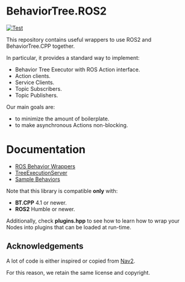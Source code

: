 # BehaviorTree.ROS2
[![Test](https://github.com/BehaviorTree/BehaviorTree.ROS2/actions/workflows/test.yml/badge.svg)](https://github.com/BehaviorTree/BehaviorTree.ROS2/actions/workflows/test.yml)

This repository contains useful wrappers to use ROS2 and BehaviorTree.CPP together.

In particular, it provides a standard way to implement:

- Behavior Tree Executor with ROS Action interface.
- Action clients.
- Service Clients.
- Topic Subscribers.
- Topic Publishers.

Our main goals are:

- to minimize the amount of boilerplate.
- to make asynchronous Actions non-blocking.

# Documentation

- [ROS Behavior Wrappers](behaviortree_ros2/ros_behavior_wrappers.md)
- [TreeExecutionServer](behaviortree_ros2/tree_execution_server.md)
- [Sample Behaviors](btcpp_ros2_samples/README.md)

Note that this library is compatible **only** with:

- **BT.CPP** 4.1 or newer.
- **ROS2** Humble or newer.

Additionally, check **plugins.hpp** to see how to learn how to
wrap your Nodes into plugins that can be loaded at run-time.


## Acknowledgements

A lot of code is either inspired or copied from [Nav2](https://navigation.ros.org/).

For this reason, we retain the same license and copyright.
